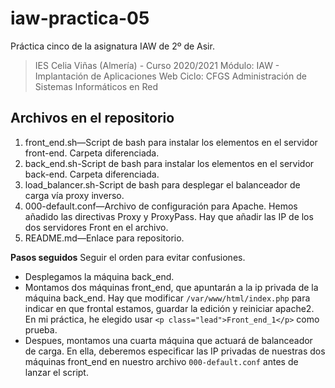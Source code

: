 # iaw-practica-05
Práctica cinco de la asignatura IAW de 2º de Asir.

> IES Celia Viñas (Almería) - Curso 2020/2021
Módulo: IAW - Implantación de Aplicaciones Web
Ciclo: CFGS Administración de Sistemas Informáticos en Red

**Archivos en el repositorio**
------------
1. front_end.sh—Script de bash para instalar los elementos en el servidor front-end. Carpeta diferenciada.
2. back_end.sh-Script de bash para instalar los elementos en el servidor back-end. Carpeta diferenciada.
3. load_balancer.sh-Script de bash para desplegar el balanceador de carga vía proxy inverso.
3. 000-default.conf—Archivo de configuración para Apache. Hemos añadido las directivas Proxy y ProxyPass. Hay que añadir las IP de los dos servidores Front en el archivo.
4. README.md—Enlace para repositorio.

**Pasos seguidos**
Seguir el orden para evitar confusiones.

- Desplegamos la máquina back_end.
- Montamos dos máquinas front_end, que apuntarán a la ip privada de la máquina back_end. Hay que modificar `/var/www/html/index.php` para indicar en que frontal estamos, guardar la edición y reiniciar apache2. En mi práctica, he elegido usar  `<p class="lead">Front_end_1</p>` como prueba.
- Despues, montamos una cuarta máquina que actuará de balanceador de carga. En ella, deberemos especificar las IP privadas de nuestras dos máquinas front_end en nuestro archivo `000-default.conf` antes de lanzar el script.